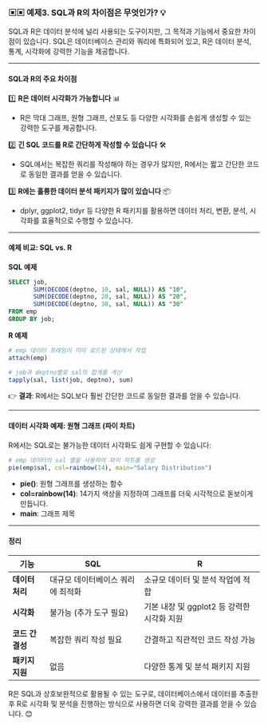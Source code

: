 ### ▣▣ 예제3. SQL과 R의 차이점은 무엇인가? 💡  

SQL과 R은 데이터 분석에 널리 사용되는 도구이지만, 그 목적과 기능에서 중요한 차이점이 있습니다. SQL은 데이터베이스 관리와 쿼리에 특화되어 있고, R은 데이터 분석, 통계, 시각화에 강력한 기능을 제공합니다.  

---

#### **SQL과 R의 주요 차이점**  

1️⃣ **R은 데이터 시각화가 가능합니다** 📊  
   - R은 막대 그래프, 원형 그래프, 산포도 등 다양한 시각화를 손쉽게 생성할 수 있는 강력한 도구를 제공합니다.  

2️⃣ **긴 SQL 코드를 R로 간단하게 작성할 수 있습니다** 🛠️  
   - SQL에서는 복잡한 쿼리를 작성해야 하는 경우가 많지만, R에서는 짧고 간단한 코드로 동일한 결과를 얻을 수 있습니다.  

3️⃣ **R에는 훌륭한 데이터 분석 패키지가 많이 있습니다** 📦  
   - dplyr, ggplot2, tidyr 등 다양한 R 패키지를 활용하면 데이터 처리, 변환, 분석, 시각화를 효율적으로 수행할 수 있습니다.  

---

#### **예제 비교: SQL vs. R**  

**SQL 예제**  
```sql
SELECT job, 
       SUM(DECODE(deptno, 10, sal, NULL)) AS "10",
       SUM(DECODE(deptno, 20, sal, NULL)) AS "20",
       SUM(DECODE(deptno, 30, sal, NULL)) AS "30"
FROM emp
GROUP BY job;
```

**R 예제**  
```R
# emp 데이터 프레임이 이미 로드된 상태에서 작업
attach(emp)

# job과 deptno별로 sal의 합계를 계산
tapply(sal, list(job, deptno), sum)
```

👉 **결과**: R에서는 SQL보다 훨씬 간단한 코드로 동일한 결과를 얻을 수 있습니다.  

---

#### **데이터 시각화 예제: 원형 그래프 (파이 차트)**  
R에서는 SQL로는 불가능한 데이터 시각화도 쉽게 구현할 수 있습니다:  

```R
# emp 데이터의 sal 열을 사용하여 파이 차트를 생성
pie(emp$sal, col=rainbow(14), main="Salary Distribution")
```

- **pie()**: 원형 그래프를 생성하는 함수  
- **col=rainbow(14)**: 14가지 색상을 지정하여 그래프를 더욱 시각적으로 돋보이게 만듭니다.  
- **main**: 그래프 제목  

---

#### **정리**  

| **기능**                | **SQL**                                                                 | **R**                           |
|-------------------------|------------------------------------------------------------------------|---------------------------------|
| **데이터 처리**          | 대규모 데이터베이스 쿼리에 최적화                                       | 소규모 데이터 및 분석 작업에 적합 |
| **시각화**               | 불가능 (추가 도구 필요)                                                 | 기본 내장 및 ggplot2 등 강력한 시각화 지원 |
| **코드 간결성**          | 복잡한 쿼리 작성 필요                                                   | 간결하고 직관적인 코드 작성 가능  |
| **패키지 지원**          | 없음                                                                   | 다양한 통계 및 분석 패키지 지원   |

R은 SQL과 상호보완적으로 활용될 수 있는 도구로, 데이터베이스에서 데이터를 추출한 후 R로 시각화 및 분석을 진행하는 방식으로 사용하면 더욱 강력한 결과를 얻을 수 있습니다. 😊
